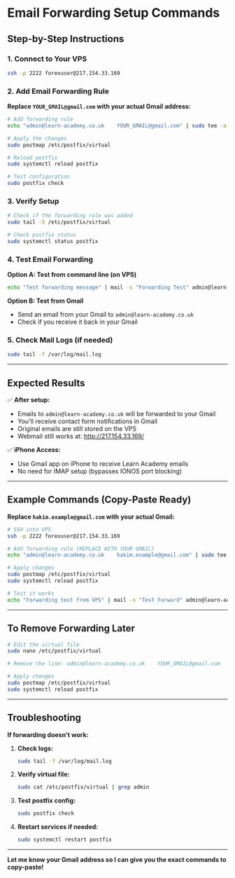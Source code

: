 # Email Forwarding Setup Commands

## Step-by-Step Instructions

### 1. Connect to Your VPS
```bash
ssh -p 2222 forexuser@217.154.33.169
```

### 2. Add Email Forwarding Rule
**Replace `YOUR_GMAIL@gmail.com` with your actual Gmail address:**

```bash
# Add forwarding rule
echo "admin@learn-academy.co.uk    YOUR_GMAIL@gmail.com" | sudo tee -a /etc/postfix/virtual

# Apply the changes
sudo postmap /etc/postfix/virtual

# Reload postfix
sudo systemctl reload postfix

# Test configuration
sudo postfix check
```

### 3. Verify Setup
```bash
# Check if the forwarding rule was added
sudo tail -5 /etc/postfix/virtual

# Check postfix status
sudo systemctl status postfix
```

### 4. Test Email Forwarding

**Option A: Test from command line (on VPS)**
```bash
echo "Test forwarding message" | mail -s "Forwarding Test" admin@learn-academy.co.uk
```

**Option B: Test from Gmail**
- Send an email from your Gmail to `admin@learn-academy.co.uk`
- Check if you receive it back in your Gmail

### 5. Check Mail Logs (if needed)
```bash
sudo tail -f /var/log/mail.log
```

---

## Expected Results

✅ **After setup:**
- Emails to `admin@learn-academy.co.uk` will be forwarded to your Gmail
- You'll receive contact form notifications in Gmail
- Original emails are still stored on the VPS
- Webmail still works at: http://217.154.33.169/

✅ **iPhone Access:**
- Use Gmail app on iPhone to receive Learn Academy emails
- No need for IMAP setup (bypasses IONOS port blocking)

---

## Example Commands (Copy-Paste Ready)

**Replace `hakim.example@gmail.com` with your actual Gmail:**

```bash
# SSH into VPS
ssh -p 2222 forexuser@217.154.33.169

# Add forwarding rule (REPLACE WITH YOUR GMAIL)
echo "admin@learn-academy.co.uk    hakim.example@gmail.com" | sudo tee -a /etc/postfix/virtual

# Apply changes
sudo postmap /etc/postfix/virtual
sudo systemctl reload postfix

# Test it works
echo "Forwarding test from VPS" | mail -s "Test Forward" admin@learn-academy.co.uk
```

---

## To Remove Forwarding Later

```bash
# Edit the virtual file
sudo nano /etc/postfix/virtual

# Remove the line: admin@learn-academy.co.uk    YOUR_GMAIL@gmail.com

# Apply changes
sudo postmap /etc/postfix/virtual
sudo systemctl reload postfix
```

---

## Troubleshooting

**If forwarding doesn't work:**

1. **Check logs:**
   ```bash
   sudo tail -f /var/log/mail.log
   ```

2. **Verify virtual file:**
   ```bash
   sudo cat /etc/postfix/virtual | grep admin
   ```

3. **Test postfix config:**
   ```bash
   sudo postfix check
   ```

4. **Restart services if needed:**
   ```bash
   sudo systemctl restart postfix
   ```

---

**Let me know your Gmail address so I can give you the exact commands to copy-paste!**